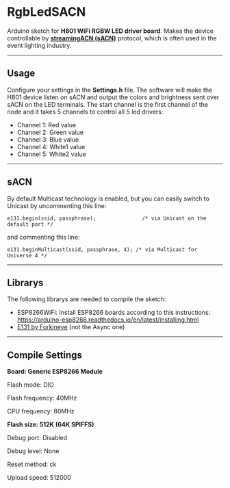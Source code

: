 # RgbLedSACN
Arduino sketch for **H801 WiFi RGBW LED driver board**. Makes the device controllable by [**streamingACN (sACN)**](https://en.wikipedia.org/wiki/Architecture_for_Control_Networks) protocol, which is often used in the event lighting industry.

---

## Usage
Configure your settings in the **Settings.h** file.
The software will make the H801 device listen on sACN and output the colors and brightness sent over sACN on the LED terminals.
The start channel is the first channel of the node and it takes 5 channels to control all 5 led drivers:
- Channel 1: Red value
- Channel 2: Green value
- Channel 3: Blue value
- Channel 4: White1 value
- Channel 5: White2 value

---

## sACN

By default Multicast technology is enabled, but you can easily switch to Unicast by uncommenting this line:

```
e131.begin(ssid, passphrase);               /* via Unicast on the default port */
```

and commenting this line:

```
e131.beginMulticast(ssid, passphrase, 4); /* via Multicast for Universe 4 */
```

---

## Librarys

The following librarys are needed to compile the sketch:
  - ESP8266WiFi: Install ESP8266 boards according to this instructions: https://arduino-esp8266.readthedocs.io/en/latest/installing.html
  - [E131 by Forkineye](https://github.com/forkineye/E131) (not the Async one)

---
  
## Compile Settings
**Board: Generic ESP8266 Module**

Flash mode: DIO

Flash frequency: 40MHz

CPU frequency: 80MHz

**Flash size: 512K (64K SPIFFS)**

Debug port: Disabled

Debug level: None

Reset method: ck

Upload speed: 512000